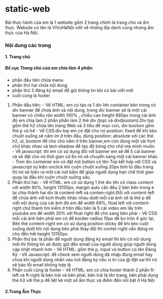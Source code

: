 # static-web

Bài thực hành của em là 1 website gồm 2 trang chính là trang chủ và ẩm thực. Website có tên là ViVuHàNội viết về những địa danh cũng nhưng ẩm thực của Hà Nội.
### Nội dung các trang
#### 1. Trang chủ
  ##### Bố cục Trang chủ của em chia làm 4 phần:
  - phần đầu tiên chứa menu
  - phần thứ hai chứa nội dung 
  - phần thứ 3 đăng ký email để gửi thông tin khi có bài viết mới
  - cuối cùng là footer
  1. Phần đầu tiên:
    - Về HTML: em có tạo ra 1 div lớn container bên trong có div banner để chứa ảnh và nội dung, trong div banner sẽ là một cái banner có chiều rộn width 100% , chiều cao      height 680px trong cái ảnh đó em chia làm 2 phần phần làm 2 thẻ div (top) và div(bootom).Div top gồm thẻ h2 chứa tên trang Web và 3 tiêu đề mục con, div bootom gồm thẻ p và h4 
    - Về CSS:div top em có đặt cho nó position: fixed để khi kéo chuột xuống sẽ nằm im ở trên đầu, dùng position: absolute với các thẻ h2, ul, bootom để cho chũ nằm ở trên banner,em còn dùng một vài font chữ khác nhau và text-shadow để tạo độ bóng cho chữ mà mình muốn.
    - Về javascript: thì em có sử dụng đối với banner em sẽ để 5 cái banner và sẽ đặt cho nó thời gian cứ 6s nó sẽ chuyển sang một cái banner khác
    - Tron div container em có đặt nút button có tên Top kết hợp với CSS và javascript sự kiện onclick khi cuộn chuột xuống 20px tính từ đầu trang thì nó sẽ hiện ra môt cái nút bấm để giúp người dụng hạn chế thời gian quay lại đầu khi cuộn chuột xuống sâu.  
  2. Phần thứ hai:
    - Về HTML: em có sử dụng 1 thẻ div lớn có class content với width 90%, height 13150px, margin auto căn đều 2 bên bên trong e lại chia thành hai div là content-left và conten-right.Đổi với content-left để chứa ảnh với kịch thước khác nhau dưới mỗi cái ảnh sẽ là thẻ p để viết nội dung của cái ảnh đó em để width 69%, float left với content-right chứ thanh tìm kiếm ở trên đầu bên là 5 cái video em lấy trên youtube em để width 30% với float right để cho sang bên phải
    - Về CSS: mỗi cái ảnh bên phải em có để border-radius 10px để bo tròn 4 góc lại, Bên thẻ content-right em có sử dụng position sticky để khi kéo cuột xuống dưới khi nội dung bên phải thay đổi thì contet-right vẫn đứng im cho đến hết height 13150px.
  3. Phần thứ ba: là phần để người dung đăng ký email thì khi có nội dung mới thì thông tin sẽ được gửi đến email của người dùng giúp người dùng cập nhật nhanh hơn
    - Về HTML: gồm thẻ p, input và button có tên Đăng Ký
    - Về Javascript: để check xem người dùng đã nhập đúng email hay chưa khi người dùng nhấn vào nút đăng ký nếu vị trí của @ đặt sai thì nó sẽ báo lỗi email không hợp lệ
  4. Phần cuối cùng là footer
    - Về HTML: em có chia footer thành 2 phần ft-left và ft-right là bên trái và bên phải, bên trái là tên trang, bên phải dụng thẻ h3 với thẻ p để liệt kê một số ẩm thực và điểm đến nổi bật ở Hà Nội
 #### 2.Trang Ẩm Thực
 
    
    
    
    
    
  
